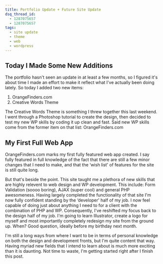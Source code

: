 ```yaml
---
title: Portfolio Update + Future Site Update
dsq_thread_id:
  - 1287075657
  - 1287075657
tags:
  - site update
  - theme
  - web
  - wordpress
---
```


## Today I Made Some New Additions

The portfolio hasn't seen an update in at least a few months, so I figured it's about time I made an effort to make it reflect what I've actually been doing lately. So today I added two new items:

1. OrangeFinders.com
2. Creative Words Theme

The Creative Words Theme is something I threw together this last weekend. I went through a Photoshop tutorial to create the design, then decided to test my new WP skills by coding it up clean and fast. Said new WP skills come from the former item on that list: OrangeFinders.com

<!--more-->

## My First Full Web App

OrangeFinders.com marks my first fully featured web app created. I say fully featured in full knowledge of the fact that there are still a few minor changes that I need to make, and that the &#8216;wish list' of features for the site is still quite long.

But that's beside the point. This site taught me a plethora of new skills that are highly relevent to web design and WP development. This include: Form Validation (soooo boring), AJAX (super cool) and general PHP awesomeness. Having largely completed the functionality of that site I'm now fully confident standing by the &#8216;developer' half of my job. I now feel capable of doing just about anything I need to for a client with the combination of PHP and WP. Consequently, I've reshifted my focus back to the design half of my job. I'm going to learn Illustrator, create a logo for myself and most importantly completely redesign my site from the ground up. When? Good question, ideally before my birthday next month.

I'm still a long ways from where I want to be in terms of personal knowledge on both the design and development fronts, but I'm quite content that way. Having myriad new fields that I intend to learn about is much more exciting than it is daunting. Not time to waste, I'm getting started right after I finish this post.
